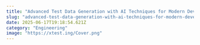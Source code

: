 ```yaml
---
title: "Advanced Test Data Generation with AI Techniques for Modern Development"
slug: "advanced-test-data-generation-with-ai-techniques-for-modern-development"
date: 2025-06-17T19:18:54.621Z
category: "Engineering"
image: "https://xtest.ing/Cover.png"
---
```


